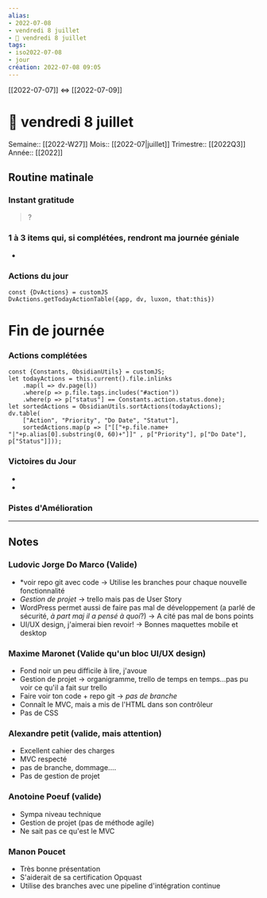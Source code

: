 ```yaml
---
alias:
- 2022-07-08
- vendredi 8 juillet
- 🌄 vendredi 8 juillet
tags:
- iso2022-07-08
- jour
création: 2022-07-08 09:05
---
```

[[2022-07-07]] <=> [[2022-07-09]]

# 🌄 vendredi 8 juillet
Semaine:: [[2022-W27]]
Mois:: [[2022-07|juillet]]
Trimestre:: [[2022Q3]]
Année:: [[2022]]

## Routine matinale

### Instant gratitude
> ?

### 1 à 3 items qui, si complétées, rendront ma journée géniale
- 

### Actions du jour
 ```dataviewjs
const {DvActions} = customJS
DvActions.getTodayActionTable({app, dv, luxon, that:this})
```



# Fin de journée
### Actions complétées

```dataviewjs
const {Constants, ObsidianUtils} = customJS;
let todayActions = this.current().file.inlinks
    .map(l => dv.page(l))
    .where(p => p.file.tags.includes("#action"))
    .where(p => p["status"] == Constants.action.status.done);
let sortedActions = ObsidianUtils.sortActions(todayActions);
dv.table(
	["Action", "Priority", "Do Date", "Statut"],
    sortedActions.map(p => ["[["+p.file.name+ "|"+p.alias[0].substring(0, 60)+"]]" , p["Priority"], p["Do Date"], p["Status"]]));
```

### Victoires du Jour
-
-

### Pistes d'Amélioration



---

## Notes


### Ludovic Jorge Do Marco (Valide)
- *voir repo git avec code -> Utilise les branches pour chaque nouvelle fonctionnalité
- *Gestion de projet* -> trello mais pas de User Story
- WordPress permet aussi de faire pas mal de développement (a parlé de sécurité, *à part maj il a pensé à quoi*?) -> A cité pas mal de bons points
- UI/UX design, j'aimerai bien revoir! -> Bonnes maquettes mobile et desktop

### Maxime Maronet (Valide qu'un bloc UI/UX design)
- Fond noir un peu difficile à lire, j'avoue
- Gestion de projet -> organigramme, trello de temps en temps...pas pu voir ce qu'il a fait sur trello
- Faire voir ton code + repo git -> *pas de branche*
- Connaît le MVC, mais a mis de l'HTML dans son contrôleur
- Pas de CSS

### Alexandre petit (valide, mais attention)
- Excellent cahier des charges
- MVC respecté
- pas de branche, dommage....
- Pas de gestion de projet

### Anotoine Poeuf (valide)
- Sympa niveau technique
- Gestion de projet (pas de méthode agile)
- Ne sait pas ce qu'est le MVC


### Manon Poucet
- Très bonne présentation
- S'aiderait de sa certification Opquast
- Utilise des branches avec une pipeline d'intégration continue